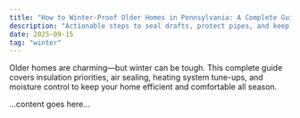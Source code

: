 ```yaml
---
title: "How to Winter-Proof Older Homes in Pennsylvania: A Complete Guide"
description: "Actionable steps to seal drafts, protect pipes, and keep historic homes warm through Pennsylvania winters."
date: 2025-09-15
tag: "winter"
---
```


Older homes are charming—but winter can be tough. This complete guide covers insulation priorities, air sealing, heating system tune-ups, and moisture control to keep your home efficient and comfortable all season.

...content goes here...
